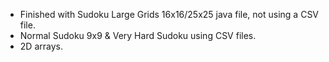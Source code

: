 - Finished with Sudoku Large Grids 16x16/25x25 java file, not using a CSV file.
- Normal Sudoku 9x9 & Very Hard Sudoku using CSV files.
- 2D arrays. 
